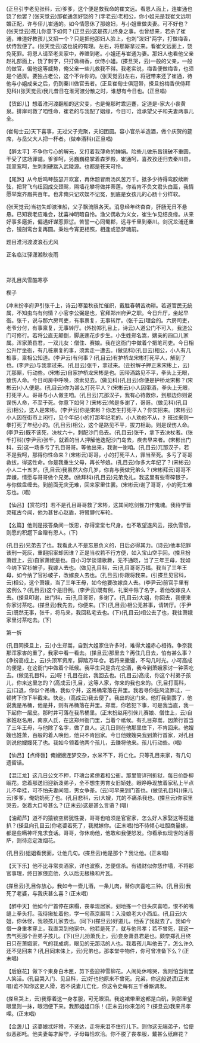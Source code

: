 <!-- { "loadSidebar": true } -->
(正旦引孛老见张科，云)爹爹，这个便是救我命的崔文远。看恩人面上，连崔通也饶了他罢？(张天觉云)那崔通怎好饶的？(孛老云)老相公，你小姐元是我崔文远明婚正配，许与侄儿崔通的。如今情愿休了那媳妇，与小姐重做夫妻。可不好也？(张天觉云)孩儿你意下如何？(正旦云)这是孩儿终身之事。也曾想来，若杀了崔通，难道好教孩儿又招一个？只是把他那妇人脸上，也刺"泼妇"两字，打做梅香，伏侍我便了。(张天觉云)这也说的有理。左右，将那厮拿过来。看崔文远面上，饶免死罪。将恩人请至老夫家中，养赡到老。小姐还与崔通为妻。那妇人也看他父亲赵礼部面上，饶了刺字，只打做梅香，伏侍小姐。(搽旦哭，云)一般的父亲，一般的做官，偏他这等威势，俺父亲一些儿救我不得。我老实说，梅香便做梅香，也须是个通房。要独占老公，这个不许你的。(张天觉云)左右，将冠带来还了崔通，待他与小姐成亲之后，仍到秦川做官去者。(正旦崔甸士俱冠带，搽旦扮梅香伏侍拜见科)(张天觉云)我儿昔日在淮河渡分散之时，谁想有今日也。(正旦唱)

【货郎儿】想着淮河渡翻船的这灾变，也是俺那时乖运蹇，定道是-家大小丧黄泉。排岸司救了咱性命，崔老的与我配了姻缘，今日可，谁承望父子和夫妻两事儿全。

(崔甸士云)天下喜事，无过父子完聚，夫妇团圆。容小官杀羊造酒，做个庆贺的筵席，与岳父大人把一杯者。(做奉酒科)(正旦唱)

【醉太平】不争你亏心的解元，又打着我薄命的婵娟。险些儿做乐昌镜破不重圆，干受了这场罪谴。爹爹呵，另巍巍稳掌着森罗殿，崔通呵，喜孜孜还归去秦川县，我翠鸾呵，生刺刺硬踹入武陵源。也都是苍天可怜。

【尾煞】从今后鸣琴鼓瑟开欢宴，再休题冒雨汤风苦万千。抵多少待得鸾胶续断弦，把背飞鸟纽回成交颈鸳，隔墙花攀将做并蒂莲。你若肯不负文君头白篇，我情愿举案齐眉共百年。也非俺只记欢娱不记冤，到底是女孩儿的心肠十分样软。

(张天觉云)当初失却渡淮船，父子飘流限各天。消息经年终杳杳，肝肠无日不悬悬。已知衰老应难会，犹喜神明暗自怜。渔父偶收为义女，崔生乍见结良缘。从来好事多磨折，偏遇奸谋惹罪愆。苦誓一心同蜀郡，远寻千里到秦川。剑沉龙浦还重合，镜剖鸾台复再圆。秉烛今宵更相照，相逢或恐梦魂前。

题目淮河渡波浪石尤风

正名临江驿潇湘秋夜雨


　
　




郑孔目风雪酷寒亭

楔子

(冲末扮李府尹引张千上，诗云)寒蛩秋夜忙催织，戴胜春朝苦劝耕。若道官民无统属，不知虫鸟有何情？小官李公弼是也，官拜郑州府尹之职。今日升厅，坐起早衙。张千，说与那六房司吏，有事禀复，无事转厅。(张千云)理会的。六房司吏，老爷分付，有事禀复，无事转厅。(外扮郑孔目上，诗云)人道公门不可入，我道公门可修行。若将公直无颠倒，脚底莲花步步生。小生姓郑名嵩，嫡亲的四口儿家属。浑家萧县君，一双儿女：僧住、赛娘。我在这衙门中做着个把笔司吏。今日相公升厅坐衙，有几桩禀复的事，须索走一遭去。(做见科)(孔目云)相公，小人有几桩事，禀相公知道。(李尹云)有何事？(孔目云)有护桥龙宋彬打死平人，解到了也。(李尹云)与我拿过来。(孔目云)张千，拿过来。(丑扮解子押正末宋彬上，云)兀那厮，行动些。(宋彬云)自家护桥龙宋彬是也。因带酒路见不平，拳头上无眼，致伤人命。今日司房中呼唤，须索见去。(做见科)(孔目云)你便是护桥龙宋彬？(宋彬云)小人便是。(孔目云)你为甚么打死平人？(宋彬云)小人因带酒，拳头上无眼，打死平人。哥哥与小人做主咱。(孔目云)兀那汉子，我有心待救你，到那边你则说误伤人命，不至于死。你意下如何？(宋彬云)煞是多谢了，哥哥。(做见科)(孔目云)相公，这人是宋彬。(李尹云)你是宋彬？你怎生打死平人？你实招来。(宋彬云)小人因在街市上闲行，见个年纪小的打那年纪老的。小人劝他不从，扌班过来则一拳打死了年纪小的。(孔目云)相公，这个是路见不平，拔刀相助。则是误伤人命。(李尹云)既不该死，决杖六十，刺配沙门岛去。(孔目云)张千，拿下去决杖者。(张千打科)(李尹云)张千，就着的当人押解他迭配沙门岛去，疾去早来者。(宋彬出门科，云)这一场多亏了孔目哥哥。等他出来，我谢一谢咱。(孔目云)兀那汉子，若不是我呵，那得你性命来？(宋彬云)哥哥，小的打死平人，罪当至死。多亏了哥哥救拔，得这性命。你是我重生父母，再长爷娘。(孔目云)你多大年纪了？(宋彬云)小人二十五岁。(孔目云)我虽然大你几岁，你肯与我做兄弟么？(宋彬拜云)哥哥不弃嫌，情愿与哥哥做个兄弟。(做拜科)(孔目云)兄弟免礼。我这里有些零碎银子，与你做盘缠去。到前面无灾无难，回来家里住罢。(宋彬云)谢了哥哥，小的死生难忘也。(唱)

【仙吕】【赏花时】若不是孔目哥哥救了宋彬，这其间吃剑餐刀作鬼魂。我待学晋灵辄古今闻，他为甚甘心赵盾，将臂膊代车轮。

【幺篇】他则是报答桑间一饭恩，存得堂堂七尺身。也不敢望遂风云，报仇雪恨，则愿的积趱下金赠有恩人。(下)

(孔目云)兄弟去了也。我看此人不是忘恩负义的，日后必得其力。(诗云)他本犯罪该刑一死灰，重翻招案却因谁？正是当权若不行方便，如入宝山空手回。(搽旦扮萧娥上，云)自家萧娥是也。自小习学谈谐歌舞，无不通晓，当了三年王母，我如今纳下官衫帔子，我嫁人去也。(做见孔目科，云)孔目哥哥万福。我当了三年王母，如今纳了官衫帔子，改嫁良人去也。(孔目云)你跟将我来。(引搽旦见官科，云)相公，这个萧娥，当了三年王母，如今他要改嫁良人去。(李尹云)前官手里有这例么？(孔目云)这个是旧例。(李尹云)既有例，礼案中除了名字，着他改嫁良人去。(搽旦叩谢，出门科，云)孔目哥哥，多谢了。(孔目云)大姐，你回去，我便来你家讨茶吃。(搽旦云)我先去，你便来。(下)(孔目云)相公无甚事，请转厅。(乎尹云)既然无事，张千，将马来，我回私宅去也。(下)(孔目云)相公去了也，我往萧娥家里讨茶吃去。(下)


第一折

(孔目同搽旦上，云)小生郑嵩，自到大姐家住许多时，难得大姐赤心相待。争奈我那浑家害的重了，我家中看一看去。(搽旦云)那里去？再住几日去，怕有甚么事？(净扮高成上，云)头顶军资库，脚踏万年仓。若将来撒镘，不勾几时光。小可高成的便是，在这衙门中做着个祗候。我平生只是贪花恋酒，我今到萧娥家讨一钟茶吃去。(做见孔目科，云)呀！孔目在此，我回去也。(孔目云)高成，你这个村弟子孩儿，你来这里怎的？(高成云)孔目，这等人家，你来的我也来的。(孔目打高科，云)口退，你似个吊桶，我似个井，这吊桶常落在井里。我若寻你些风流罪过，一顿拷下你下半截来。快走。(高成云)我去便了。我出的这门来。他打我倒罢了，他说我是吊桶，他是井，则有吊桶落在井里。郑嵩，你若犯下事，可是我当直，我一下起你一层皮。那时井可落在我吊桶里。(正末扮赵用引俫儿赛娘、僧住上，云)自家姓赵名用，南京人氏，在这郑州衙门里，当着个祗候。有孔目郑嵩，因萧行首当了三年王母，与他除了名字，做了良人。这几日则在他那里住下，不肯回来。他嫂嫂也姓萧，百般的着人唤他，他只不肯回家。今日他嫂嫂央我到萧行首家，对孔目则说他嫂嫂死了也。我如今领着他两个孩儿，去赚将他来。孩儿行动些。(唱)

【仙吕】【点绛唇】俺嫂嫂连梦交杂，水米不下，将亡化。只等孔目来家，有几句遗留话。

【混江龙】这几日公文不押，吓魂台紧傍着相公衙。那里管详刑折狱，每日价卧柳眠花。恋着那送旧迎新泼弟子，全不想生男育女旧娇娃。眼睁睁现放着家私上半点儿不牵挂，可不怕夫妻间阻，男女争差。(云)可早来到门首也。(做见孔目科)(俫儿云)爹爹，俺奶奶死了也。(孔目悲科，云)大嫂，兀的不痛杀我也。(搽旦云)你家里哭去，张着大口号甚么？(正末云)这是甚么言语？(唱)

【油葫芦】道不的猿锁空房犹性耍，哥哥也咱须是官宦家，怎么好人家娶这等揽蛆扒？(搽旦向孔目云)你老婆若死了，我就嫁你。(正末唱)怕不待倾心吐胆商量嫁，都是些瞒神吓鬼求食话。哥哥，你休劝他，他敢和我便怒发。你看承似现世的活菩萨，则待恋定泼烟花。

(孔目云)姐姐看我面，让他几句。(搽旦云)他是那个？我让他。(正末唱)

【天下乐】他不比寻常卖酒家，详也波察，怎便信杀。有钱财似你恁作塌，不将那官事理，终日家偎恋他，久以后无根椽和片瓦。

(搽旦云)孔目你放心，我如今一壶儿酒，一条儿肉，替你庆喜吃三钟。(孔目云)我死了老婆，与我庆甚么喜？(正末唱)

【醉中天】他如今尸首停在床榻，丧孝现居家。刬地拣一个日头庆喜咱，恨不的嘴缝上拳头打。我待揪扯着他，学一句燕京厮骂：入没娘老大小西瓜。(孔目云)大姐，你休怪，我领孩儿家去也。(同下)(搽旦云)好道儿，他丢了我就去了。我如今借一身重孝穿上，我直哭到他家中。他若是死了，就与他吊孝；若不曾死，我这一去气死那个丑弟子孩儿。(下)(旦儿扮萧氏上，云)妾身萧县君是也。颇奈郑孔目终日只在萧娥家，气的我成病，眼见的无那活的人也。我着孩儿叫他去了，怎么许久还不见回来？(孔目同末俫上，云)兄弟也，那孝堂中物件，你可曾准备下么？(正末唱)

【后庭花】做下个束身白木匣，剪下些迎神雪柳花。人闹处休啼哭，我则怕当街里人笑活。(孔目哭入门、见旦科，云)好也他原来不曾死。兄弟，你这般说谎(正末唱)谁不知你这吏人猾，若不说妻儿亡化，你这令史每有三千番厮调发。

(搽旦哭上，云)我穿着这一身孝服，可无眼泪。我这裙带里这都是白矾，到那里望眼里则一抹，眼泪便下来。我那姐姐口乐！(正末云)你来怎的？(搽旦云)我来吊孝哩。(正末唱)

【金盏儿】这婆娘忒奸猾，不贤达，走将来泪不住行儿下。则你这无端弟子，恰便似恶那吒。他夫妻每才厮守，子母每恰欢洽。你不脱了丧孝服，戴甚么纸麻花？

